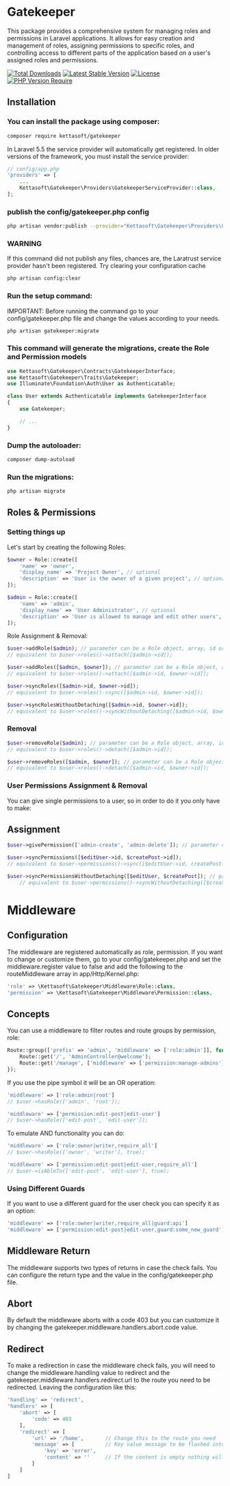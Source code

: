 # Gatekeeper
This package provides a comprehensive system for managing roles and permissions in Laravel applications. It allows for easy creation and management of roles, assigning permissions to specific roles, and controlling access to different parts of the application based on a user's assigned roles and permissions.

[![Total Downloads](https://img.shields.io/packagist/dt/kettasoft/gatekeeper?style=for-the-badge)](https://packagist.org/packages/kettasoft/gatekeeper)
[![Latest Stable Version](http://poser.pugx.org/kettasoft/gatekeeper/v?style=for-the-badge)](https://packagist.org/packages/kettasoft/gatekeeper)
[![License](http://poser.pugx.org/kettasoft/gatekeeper/license?style=for-the-badge)](https://packagist.org/packages/kettasoft/gatekeeper)
[![PHP Version Require](http://poser.pugx.org/kettasoft/gatekeeper/require/php?style=for-the-badge)](https://packagist.org/packages/kettasoft/gatekeeper)

## Installation

### You can install the package using composer:

```bash
composer require kettasoft/gatekeeper
```

In Laravel 5.5 the service provider will automatically get registered. In older versions of the framework, you must install the service provider:

```php
// config/app.php
'providers' => [
    ...
    Kettasoft\Gatekeeper\Providers\GatekeeperServiceProvider::class,
];
```

### publish the config/gatekeeper.php config
```bash
php artisan vendor:publish --provider="Kettasoft\Gatekeeper\Providers\GatekeeperServiceProvider" --tag="config"
```
### WARNING
If this command did not publish any files, chances are, the Laratrust service provider hasn't been registered. Try clearing your configuration cache
```bash
php artisan config:clear
```

### Run the setup command:

IMPORTANT: Before running the command go to your config/gatekeeper.php file and change the values according to your needs.
```bash
php artisan gatekeeper:migrate
```
### This command will generate the migrations, create the Role and Permission models

```php
use Kettasoft\Gatekeeper\Contracts\GatekeeperInterface;
use Kettasoft\Gatekeeper\Traits\Gatekeeper;
use Illuminate\Foundation\Auth\User as Authenticatable;

class User extends Authenticatable implements GatekeeperInterface
{
    use Gatekeeper;

    // ...
}
```

### Dump the autoloader:
```bash
composer dump-autoload
```

### Run the migrations:
```bash
php artisan migrate
```

## Roles & Permissions

### Setting things up
Let's start by creating the following Roles:
```php
$owner = Role::create([
    'name' => 'owner',
    'display_name' => 'Project Owner', // optional
    'description' => 'User is the owner of a given project', // optional
]);

$admin = Role::create([
    'name' => 'admin',
    'display_name' => 'User Administrator', // optional
    'description' => 'User is allowed to manage and edit other users', // optional
]);
```
Role Assignment & Removal:
```php
$user->addRole($admin); // parameter can be a Role object, array, id or the role string name
// equivalent to $user->roles()->attach([$admin->id]);

$user->addRoles([$admin, $owner]); // parameter can be a Role object, array, id or the role string name
// equivalent to $user->roles()->attach([$admin->id, $owner->id]);

$user->syncRoles([$admin->id, $owner->id]);
// equivalent to $user->roles()->sync([$admin->id, $owner->id]);

$user->syncRolesWithoutDetaching([$admin->id, $owner->id]);
// equivalent to $user->roles()->syncWithoutDetaching([$admin->id, $owner->id]);
```

### Removal
```php
$user->removeRole($admin); // parameter can be a Role object, array, id or the role string name
// equivalent to $user->roles()->detach([$admin->id]);

$user->removeRoles([$admin, $owner]); // parameter can be a Role object, array, id or the role string name
// equivalent to $user->roles()->detach([$admin->id, $owner->id]);
```
### User Permissions Assignment & Removal
You can give single permissions to a user, so in order to do it you only have to make:

## Assignment
```php
$user->givePermission(['admin-create', 'admin-delete']); // parameter can be a Permission object, array, id or the permission string name

$user->syncPermissions([$editUser->id, $createPost->id]);
// equivalent to $user->permissions()->sync([$editUser->id, createPost->id]);

$user->syncPermissionsWithoutDetaching([$editUser, $createPost]); // parameter can be a Permission object, array or id
    // equivalent to $user->permissions()->syncWithoutDetaching([$createPost->id, $editUser->id]);
```

# Middleware

## Configuration
The middleware are registered automatically as role, permission. If you want to change or customize them, go to your config/gatekeeper.php and set the middleware.register value to false and add the following to the routeMiddleware array in app/Http/Kernel.php:
```php
'role' => \Kettasoft\Gatekeeper\Middleware\Role::class,
'permission' => \Kettasoft\Gatekeeper\Middleware\Permission::class,
```

## Concepts
You can use a middleware to filter routes and route groups by permission, role:
```php
Route::group(['prefix' => 'admin', 'middleware' => ['role:admin']], function() {
    Route::get('/', 'AdminController@welcome');
    Route::get('/manage', ['middleware' => ['permission:manage-admins'], 'uses' => 'AdminController@manageAdmins']);
});
```
If you use the pipe symbol it will be an OR operation:
```php
'middleware' => ['role:admin|root']
// $user->hasRole(['admin', 'root']);

'middleware' => ['permission:edit-post|edit-user']
// $user->hasRole(['edit-post', 'edit-user']);
```
To emulate AND functionality you can do:
```php
'middleware' => ['role:owner|writer,require_all']
// $user->hasRole(['owner', 'writer'], true);

'middleware' => ['permission:edit-post|edit-user,require_all']
// $user->isAbleTo(['edit-post', 'edit-user'], true);
```
### Using Different Guards

If you want to use a different guard for the user check you can specify it as an option:
```php
'middleware' => ['role:owner|writer,require_all|guard:api']
'middleware' => ['permission:edit-post|edit-user,guard:some_new_guard']
```

## Middleware Return
The middleware supports two types of returns in case the check fails. You can configure the return type and the value in the config/gatekeeper.php file.

## Abort
By default the middleware aborts with a code 403 but you can customize it by changing the gatekeeper.middleware.handlers.abort.code value.

## Redirect
To make a redirection in case the middleware check fails, you will need to change the middleware.handling value to redirect and the gatekeeper.middleware.handlers.redirect.url to the route you need to be redirected. Leaving the configuration like this:
```php
'handling' => 'redirect',
'handlers' => [
    'abort' => [
        'code' => 403
    ],
    'redirect' => [
        'url' => '/home',       // Change this to the route you need
        'message' => [          // Key value message to be flashed into the session.
            'key' => 'error',
            'content' => ''     // If the content is empty nothing will be flashed to the session.
        ]
    ]
]
```
